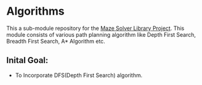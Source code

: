 # Algorithms
This a sub-module  repository for the [Maze Solver Library Project](https://github.com/Sudharsan10/Maze-Solver-Library-Project).
This module consists of various path planning algorithm like Depth First Search, Breadth First Search, A* Algorithm etc.

## Inital Goal:
  - To Incorporate DFS(Depth First Search) algorithm.
